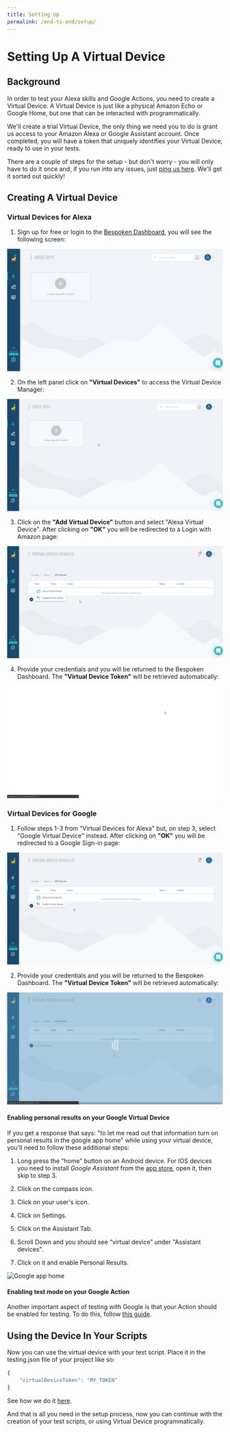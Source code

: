 ```yaml
---
title: Setting Up
permalink: /end-to-end/setup/
---
```


# Setting Up A Virtual Device
## Background
In order to test your Alexa skills and Google Actions, you need to create a Virtual Device. A Virtual Device is just like a physical Amazon Echo or Google Home, but one that can be interacted with programmatically.

We'll create a trial Virtual Device, the only thing we need you to do is grant us access to your Amazon Alexa or Google Assistant account. Once completed, you will have a token that uniquely identifies your Virtual Device, ready to use in your tests.

There are a couple of steps for the setup - but don't worry - you will only have to do it once and, if you run into any issues, just [ping us here](https://gitter.im/bespoken/bst/). We'll get it sorted out quickly!

## Creating A Virtual Device
### Virtual Devices for Alexa
1. Sign up for free or login to the [Bespoken Dashboard](https://apps.bespoken.io/dashboard/), you will see the following screen:

![Bespoken Dashboard](./assets/dashboard.png "Bespoken Dashboard")

2. On the left panel click on **"Virtual Devices"** to access the Virtual Device Manager:

![Virtual Device Manager](./assets/virtualDeviceManager.gif "Virtual Device Manager")

3. Click on the **"Add Virtual Device"** button and select "Alexa Virtual Device". After clicking on **"OK"** you will be redirected to a Login with Amazon page:

![Virtual Device Manager Dialog](./assets/VirtualDeviceManagerDialog.gif "Virtual Device Manager Dialog")

4. Provide your credentials and you will be returned to the Bespoken Dashboard. The **"Virtual Device Token"** will be retrieved automatically:

![Virtual Device Manager With Token](./assets/VirtualDeviceManagerWithToken.gif "Virtual Device Manager With Token")

### Virtual Devices for Google
1. Follow steps 1-3 from "Virtual Devices for Alexa" but, on step 3, select "Google Virtual Device" instead. After clicking on **"OK"** you will be redirected to a Google Sign-in page:

![Virtual Device Manager Dialog](./assets/VirtualDeviceManagerDialogGoogle.gif "Virtual Device Manager Dialog")

2. Provide your credentials and you will be returned to the Bespoken Dashboard. The **"Virtual Device Token"** will be retrieved automatically:

![Virtual Device Manager With Token](./assets/VirtualDeviceManagerWithTokenGoogle.gif "Virtual Device Manager With Token")

#### Enabling personal results on your Google Virtual Device
If you get a response that says: "to let me read out that information turn on personal results in the google app home" while using your virtual device, you'll need to follow these additional steps:

1. Long press the “home” button on an Android device. For IOS devices you need to install *Google Assistant* from the [app store](https://itunes.apple.com/us/app/google-assistant/id1220976145), open it, then skip to step 3.

2. Click on the compass icon.

3. Click on your user's icon.

4. Click on Settings.

5. Click on the Assistant Tab.

6. Scroll Down and you should see “virtual device” under "Assistant devices".

7. Click on it and enable Personal Results.

![Google app home](./assets/enable-personal-results.gif "enable personal results")

#### Enabling test mode on your Google Action
Another important aspect of testing with Google is that your Action should be enabled for testing. To do this, follow [this guide](https://developers.google.com/assistant/smarthome/develop/testing#setup).

## Using the Device In Your Scripts
Now you can use the virtual device with your test script. Place it in the testing.json file of your project like so:
``` js
{
    "virtualDeviceToken": "MY_TOKEN"
}
```

See how we do it [here](https://github.com/bespoken-samples/virtual-device-example/blob/master/testing.json).

And that is all you need in the setup process, now you can continue with the creation of your test scripts, or using Virtual Device programmatically.
